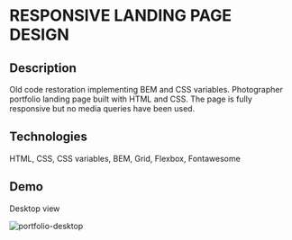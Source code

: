 # RESPONSIVE LANDING PAGE DESIGN 

## Description
Old code restoration implementing BEM and CSS variables. Photographer portfolio landing page built with HTML and CSS. The page is fully responsive but no media queries have been used.

## Technologies
HTML, CSS, CSS variables, BEM, Grid, Flexbox, Fontawesome

## Demo

Desktop view

![portfolio-desktop](https://user-images.githubusercontent.com/72414745/101842572-a3fec900-3b48-11eb-80df-7ee28d6814b4.gif)

